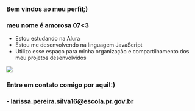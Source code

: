 ### Bem vindos ao meu perfil;)
### meu nome é amorosa 07<3

- Estou estudando na Alura
- Estou me desenvolvendo na linguagem JavaScript
- Utilizo esse espaço para minha organização e compartilhamento dos meu projetos desenvolvidos
  
![](https://media1.tenor.com/m/lEeAvd7-ThoAAAAC/ronaldo.gif)

###  Entre em contato comigo por aqui!:)
### - larissa.pereira.silva16@escola.pr.gov.br
